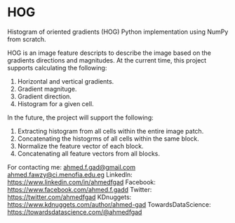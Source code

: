 # HOG
Histogram of oriented gradients (HOG) Python implementation using NumPy from scratch.

HOG is an image feature descripts to describe the image based on the gradients directions and magnitudes. At the current time, this project supports calculating the following:
1. Horizontal and vertical gradients.
2. Gradient magnituge.
3. Gradient direction.
4. Histogram for a given cell.

In the future, the project will support the following:
1. Extracting histogram from all cells within the entire image patch.
2. Concatenating the histogrms of all cells within the same block.
3. Normalize the feature vector of each block.
4. Concatenating all feature vectors from all blocks.

For contacting me:
ahmed.f.gad@gmail.com
ahmed.fawzy@ci.menofia.edu.eg
LinkedIn: https://www.linkedin.com/in/ahmedfgad
Facebook: https://www.facebook.com/ahmed.f.gadd
Twitter: https://twitter.com/ahmedfgad
KDnuggets: https://www.kdnuggets.com/author/ahmed-gad
TowardsDataScience: https://towardsdatascience.com/@ahmedfgad
